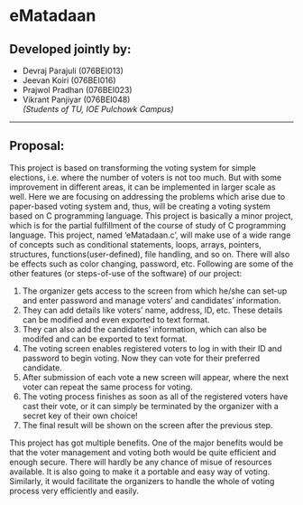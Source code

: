 # eMatadaan

## Developed jointly by:
* Devraj Parajuli (076BEI013)
* Jeevan Koiri (076BEI016)
* Prajwol Pradhan (076BEI023)
* Vikrant Panjiyar (076BEI048)<br>
*(Students of TU, IOE Pulchowk Campus)*

<hr>

## Proposal:

This project is based on transforming the voting system for simple elections, i.e. where the number of voters is not too much. But with some improvement in different areas, it can be implemented in larger scale as well. Here we are focusing on addressing the problems which arise due to paper-based voting system and, thus, will be creating a voting system based on C programming language. This project is basically a minor project, which is for the partial fulfillment of the course of study of C programming language.
This project, named ‘eMatadaan.c’, will make use of a wide range of concepts such as conditional statements, loops, arrays, pointers, structures, functions(user-defined), file handling, and so on. There will also be effects such as color changing, password, etc.
Following are some of the other features (or steps-of-use of the software) of our project:   
  1. The organizer gets access to the screen from which he/she can set-up and enter password and manage voters’ and candidates’                information.
  2. They can add details like voters’ name, address, ID, etc. These details can be modified and even exported to text format.   
  3. They can also add the candidates’ information, which can also be modifed and can be exported to text format.   
  4. The voting screen enables registered voters to log in with their ID and password to begin                                                  voting. Now they can vote for their preferred candidate.   
  5. After submission of each vote a new screen will appear, where the next voter can repeat the same process for voting.  
  6. The voting process finishes as soon as all of the registered voters have cast their vote, or it can simply be terminated by the            organizer with a secret key of their own choice!  
  7. The final result will be shown on the screen after the previous step.
  
This project has got multiple benefits. One of the major benefits would be that the voter management and voting both would be quite efficient and enough secure. There will hardly be any chance of misue of resources available. It is also going to make it a portable and easy way of voting. Similarly, it would facilitate the organizers to handle the whole of voting process very efficiently and easily.
